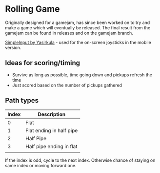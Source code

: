 # Rolling Game

Originally designed for a gamejam, has since been worked on to try and make a game which will eventually be released. The final result from the gamejam can be found in releases and on the gamejam branch.

[SimpleInput by Yasirkula](https://github.com/yasirkula/UnitySimpleInput) - used for the on-screen joysticks in the mobile version.

## Ideas for scoring/timing

- Survive as long as possible, time going down and pickups refresh the time
- Just scored based on the number of pickups gathered

## Path types

| Index | Description              |
| ----- | ------------------------ |
| 0     | Flat                     |
| 1     | Flat ending in half pipe |
| 2     | Half Pipe                |
| 3     | Half pipe ending in flat |
|       |                          |

If the index is odd, cycle to the next index. Otherwise chance of staying on same index or moving forward one.

